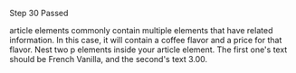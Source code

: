 Step 30 Passed

<article></article>
article elements commonly contain multiple elements that have related
information. In this case, it will contain a coffee flavor and a price for
that flavor. Nest two p elements inside your article element. The first
one's text should be French Vanilla, and the second's text 3.00.


